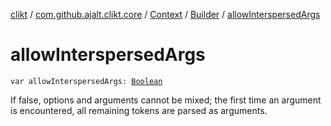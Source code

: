 [clikt](../../../index.md) / [com.github.ajalt.clikt.core](../../index.md) / [Context](../index.md) / [Builder](index.md) / [allowInterspersedArgs](./allow-interspersed-args.md)

# allowInterspersedArgs

`var allowInterspersedArgs: `[`Boolean`](https://kotlinlang.org/api/latest/jvm/stdlib/kotlin/-boolean/index.html)

If false, options and arguments cannot be mixed; the first time an argument is encountered, all
remaining tokens are parsed as arguments.

